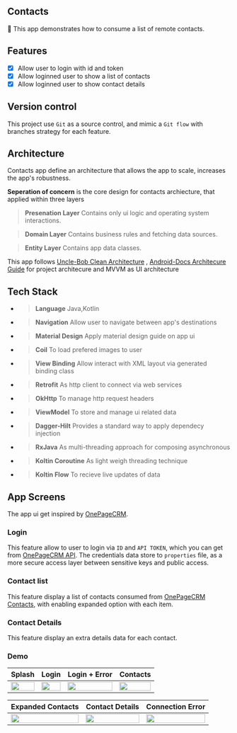 ## Contacts
:tada: This app demonstrates how to consume a list of remote contacts.

## Features
- [x] Allow user to login with id and token
- [x] Allow loginned user to show a list of contacts
- [x] Allow loginned user to show contact details

## Version control
This project use `Git` as a source control, and mimic a `Git flow` with branches strategy for each feature.

## Architecture 
Contacts app define an architecture that allows the app to scale, increases the app's robustness.

**Seperation of concern** is the core design for contacts archiecture, that applied within three layers

> **Presenation Layer**  Contains only ui logic and operating system interactions. 

> **Domain Layer**  Contains business rules and fetching data sources.

> **Entity Layer**  Contains app data classes.

This app follows [Uncle-Bob Clean Architecture](https://blog.cleancoder.com/uncle-bob/2012/08/13/the-clean-architecture.html) ,
[Android-Docs Architecure Guide](https://developer.android.com/jetpack/guide) for project architecure and MVVM as UI architecture

## Tech Stack
- > **Language**  Java,Kotlin
- > **Navigation**  Allow user to navigate between app's destinations 
- > **Material Design** Apply material design guide on app ui
- > **Coil** To load prefered images to user
- > **View Binding** Allow interact with XML layout via generated binding class
- > **Retrofit** As http client to connect via web services
- > **OkHttp** To manage http request headers
- > **ViewModel** To store and manage ui related data
- > **Dagger-Hilt** Provides a standard way to apply dependecy injection
- > **RxJava** As multi-threading approach for composing asynchronous
- > **Koltin Coroutine** As light weigh threading technique  
- > **Koltin Flow** To recieve live updates of data

## App Screens
The app ui get inspired by [OnePageCRM](https://play.google.com/store/apps/details?id=com.onepagecrm&hl=en&gl=US).

### Login
This feature allow to user to login via `ID` and `API TOKEN`, which you can get from [OnePageCRM API](https://app.onepagecrm.com/app/api). The credentials
 data store to `properties` file, as a more secure access layer between sensitive keys and public access.
 
### Contact list
This feature display a list of contacts consumed from [OnePageCRM Contacts](https://developer.onepagecrm.com/api/#/Contacts), with enabling 
expanded option with each item.

### Contact Details
This feature display an extra details data for each contact.

### Demo

| Splash | Login | Login + Error | Contacts 
| ------ | ------ | ------| ----- 
| <img src="https://raw.githubusercontent.com/MohamedGElsharkawy/Contacts/master/screen-shots/splash.jpg" align="center" width="100%"/> |<img src="https://raw.githubusercontent.com/MohamedGElsharkawy/Contacts/master/screen-shots/login.jpg" align="center" width="100%"/>|<img src="https://raw.githubusercontent.com/MohamedGElsharkawy/Contacts/master/screen-shots/login-error.jpg" align="center" width="100%" /> |<img src="https://raw.githubusercontent.com/MohamedGElsharkawy/Contacts/master/screen-shots/contacts.jpg" align="center" width="100%"/>


| Expanded Contacts | Contact Details | Connection Error  
| ------ | ------ | ------
|<img src="https://raw.githubusercontent.com/MohamedGElsharkawy/Contacts/master/screen-shots/contacts-expanded.jpg" align="center" width="100%"/> |<img src="https://raw.githubusercontent.com/MohamedGElsharkawy/Contacts/master/screen-shots/details.jpg" align="center" width="100%"/> | <img src="https://raw.githubusercontent.com/MohamedGElsharkawy/Contacts/master/screen-shots/details-conncetion.jpg" align="center" width="100%"/>

 





